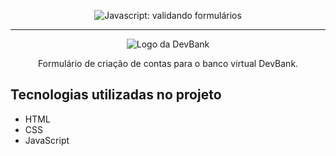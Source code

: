 <p align="center"> <img src="https://rafasgeek.com.br/wp-content/uploads/2021/08/Business-bank-account-e1534519443766.jpeg.optimal.jpeg" alt="Javascript: validando formulários"> </p>

<hr>

<p align="center"> <img src="https://i.pinimg.com/736x/2c/1d/86/2c1d862b192eec296fcb2a3fd7fe820b.jpg" alt="Logo da DevBank"> </p>
<p align="center">Formulário de criação de contas para o banco virtual DevBank.</p>


## Tecnologias utilizadas no projeto
* HTML
* CSS
* JavaScript
